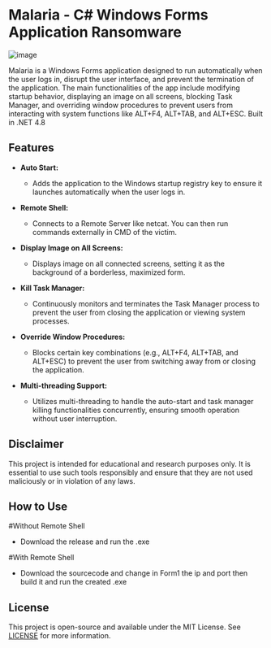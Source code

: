 # Malaria - C# Windows Forms Application Ransomware
![image](https://github.com/user-attachments/assets/3dc4112f-0094-4734-9743-efdff3ad37d8)

Malaria is a Windows Forms application designed to run automatically when the user logs in, disrupt the user interface, and prevent the termination of the application. The main functionalities of the app include modifying startup behavior, displaying an image on all screens, blocking Task Manager, and overriding window procedures to prevent users from interacting with system functions like ALT+F4, ALT+TAB, and ALT+ESC. Built in .NET 4.8

## Features

- **Auto Start:** 
  - Adds the application to the Windows startup registry key to ensure it launches automatically when the user logs in.
  
- **Remote Shell:** 
  - Connects to a Remote Server like netcat. You can then run commands externally in CMD of the victim.
    
- **Display Image on All Screens:**
  - Displays image on all connected screens, setting it as the background of a borderless, maximized form.

- **Kill Task Manager:**
  - Continuously monitors and terminates the Task Manager process to prevent the user from closing the application or viewing system processes.

- **Override Window Procedures:**
  - Blocks certain key combinations (e.g., ALT+F4, ALT+TAB, and ALT+ESC) to prevent the user from switching away from or closing the application.

- **Multi-threading Support:**
  - Utilizes multi-threading to handle the auto-start and task manager killing functionalities concurrently, ensuring smooth operation without user interruption.

## Disclaimer

This project is intended for educational and research purposes only. It is essential to use such tools responsibly and ensure that they are not used maliciously or in violation of any laws. 

## How to Use

#Without Remote Shell

- Download the release and run the .exe
  
#With Remote Shell

- Download the sourcecode and change in Form1 the ip and port then build it and run the created .exe


## License

This project is open-source and available under the MIT License. See [LICENSE](LICENSE) for more information.
